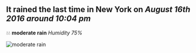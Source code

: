 ## It rained the last time in New York on *August 16th 2016 around 10:04 pm*
💧💧  **moderate rain** *Humidity 75%*

![moderate rain](http://openweathermap.org/img/w/10n.png)
